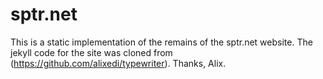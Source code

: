# sptr.net

This is a static implementation of the remains of the sptr.net website. The jekyll code for the site was cloned from (https://github.com/alixedi/typewriter). Thanks, Alix.